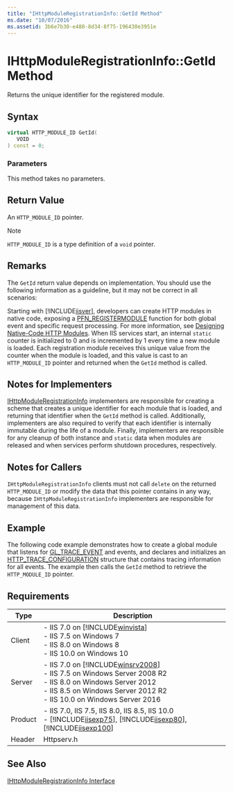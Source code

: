 ```yaml
---
title: "IHttpModuleRegistrationInfo::GetId Method"
ms.date: "10/07/2016"
ms.assetid: 3b6e7b30-e480-8d34-8f75-196430e3951e
---
```

# IHttpModuleRegistrationInfo::GetId Method
Returns the unique identifier for the registered module.  
  
## Syntax  
  
```cpp  
virtual HTTP_MODULE_ID GetId(  
   VOID  
) const = 0;  
```  
  
### Parameters  
 This method takes no parameters.  
  
## Return Value  
 An `HTTP_MODULE_ID` pointer.  
  
> [!NOTE]
>  `HTTP_MODULE_ID` is a type definition of a `void` pointer.  
  
## Remarks  
 The `GetId` return value depends on implementation. You should use the following information as a guideline, but it may not be correct in all scenarios:  
  
 Starting with [!INCLUDE[iisver](../../wmi-provider/includes/iisver-md.md)], developers can create HTTP modules in native code, exposing a [PFN_REGISTERMODULE](../../web-development-reference\native-code-api-reference/pfn-registermodule-function.md) function for both global event and specific request processing. For more information, see [Designing Native-Code HTTP Modules](../../web-development-reference\native-code-development-overview\designing-native-code-http-modules.md). When IIS services start, an internal `static` counter is initialized to 0 and is incremented by 1 every time a new module is loaded. Each registration module receives this unique value from the counter when the module is loaded, and this value is cast to an `HTTP_MODULE_ID` pointer and returned when the `GetId` method is called.  
  
## Notes for Implementers  
 [IHttpModuleRegistrationInfo](../../web-development-reference\native-code-api-reference/ihttpmoduleregistrationinfo-interface.md) implementers are responsible for creating a scheme that creates a unique identifier for each module that is loaded, and returning that identifier when the `GetId` method is called. Additionally, implementers are also required to verify that each identifier is internally immutable during the life of a module. Finally, implementers are responsible for any cleanup of both instance and `static` data when modules are released and when services perform shutdown procedures, respectively.  
  
## Notes for Callers  
 `IHttpModuleRegistrationInfo` clients must not call `delete` on the returned `HTTP_MODULE_ID` or modify the data that this pointer contains in any way, because `IHttpModuleRegistrationInfo` implementers are responsible for management of this data.  
  
## Example  
 The following code example demonstrates how to create a global module that listens for [GL_TRACE_EVENT](../../web-development-reference\native-code-api-reference/request-processing-constants.md) and events, and declares and initializes an [HTTP_TRACE_CONFIGURATION](../../web-development-reference\native-code-api-reference/http-trace-configuration-structure.md) structure that contains tracing information for all events. The example then calls the `GetId` method to retrieve the `HTTP_MODULE_ID` pointer.  
  
<!-- TODO: review snippet reference  [!CODE [IHttpModuleRegistrationInfo#2](IHttpModuleRegistrationInfo#2)]  -->  
  
## Requirements  
  
|Type|Description|  
|----------|-----------------|  
|Client|-   IIS 7.0 on [!INCLUDE[winvista](../../wmi-provider/includes/winvista-md.md)]<br />-   IIS 7.5 on Windows 7<br />-   IIS 8.0 on Windows 8<br />-   IIS 10.0 on Windows 10|  
|Server|-   IIS 7.0 on [!INCLUDE[winsrv2008](../../wmi-provider/includes/winsrv2008-md.md)]<br />-   IIS 7.5 on Windows Server 2008 R2<br />-   IIS 8.0 on Windows Server 2012<br />-   IIS 8.5 on Windows Server 2012 R2<br />-   IIS 10.0 on Windows Server 2016|  
|Product|-   IIS 7.0, IIS 7.5, IIS 8.0, IIS 8.5, IIS 10.0<br />-   [!INCLUDE[iisexp75](../../web-development-reference/native-code-api-reference/includes/iisexp75-md.md)], [!INCLUDE[iisexp80](../../web-development-reference/native-code-api-reference/includes/iisexp80-md.md)], [!INCLUDE[iisexp100](../../web-development-reference/native-code-api-reference/includes/iisexp100-md.md)]|  
|Header|Httpserv.h|  
  
## See Also  
 [IHttpModuleRegistrationInfo Interface](../../web-development-reference\native-code-api-reference/ihttpmoduleregistrationinfo-interface.md)